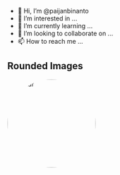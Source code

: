 - 👋 Hi, I’m @paijanbinanto
- 👀 I’m interested in ...
- 🌱 I’m currently learning ...
- 💞️ I’m looking to collaborate on ...
- 📫 How to reach me ...

<!---
paijan/bin/anto is a ✨ special ✨ repository because its `README.md` (this file) appears on your GitHub profile.
You can click the Preview link to take a look at your changes.
--->

<!DOCTYPE html>
<html>
<head>
<meta name="viewport" content="width=device-width, initial-scale=1">
<style>
img {
  border-radius: 50%;
}
</style>
</head>
<body>

<h2>Rounded Images</h2>

<img src="https://cdn0-production-images-kly.akamaized.net/rq8SQB5kwKbU8uNh0YKcl9-cHFc=/800x450/smart/filters:quality(75):strip_icc():format(webp)/kly-media-production/medias/4184062/original/044887000_1665125823-Anime-Kage-no-Jitsuryokusha-ni-Naritakute-Mengungkapkan-Video-Promo-Barunya.jpg" alt="Avatar" style="width:200px">

</body>
</html> 
